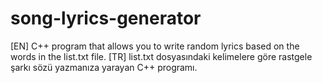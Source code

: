 # song-lyrics-generator

[EN]
C++ program that allows you to write random lyrics based on the words in the list.txt file.
[TR]
list.txt dosyasındaki kelimelere göre rastgele şarkı sözü yazmanıza yarayan C++ programı.
